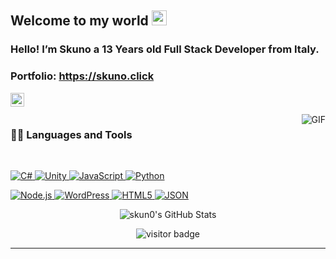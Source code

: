 <h2 id="welcome-to-my-world">Welcome to my world <img src="https://github.com/TheDudeThatCode/TheDudeThatCode/blob/master/Assets/Earth.gif" width="24px"></h2>
<h3 id="hello-im-brijesh-dhanani-a-full-stack-developer-from-india">Hello! I’m Skuno a 13 Years old Full Stack Developer from Italy.</h3>
<h3 id="portfolio-httpsskunoclick">Portfolio: <a href="https://skun0.github.io">https://skuno.click</a></h3>
<a href="https://discord.com/users/1094935665952702534">
  <img align="left" alt="Skuno" width="22px" src="https://cdn.jsdelivr.net/npm/simple-icons@v3/icons/discord.svg">
</a>
<br>
<br>
  <img align="right" alt="GIF" src="https://media.giphy.com/media/836HiJc7pgzy8iNXCn/giphy.gif">
<h3 id="-languages-and-tools">👨‍💻 Languages and Tools</h3>
<br>
<p>
  <a href="https://github.com/skun0">
    <img src="https://img.shields.io/badge/-C%23-black?style=flat&logo=c-sharp&link=https://github.com/skun0" alt="C#">
  </a>
  <a href="https://github.com/skun0">
    <img src="https://img.shields.io/badge/-Unity-black?style=flat&logo=unity&link=https://github.com/skun0" alt="Unity">
  </a>
  <a href="https://github.com/skun0">
    <img src="https://img.shields.io/badge/-JavaScript-black?style=flat&logo=javascript&link=https://github.com/skun0" alt="JavaScript">
  </a>
  <a href="https://github.com/skun0">
    <img src="https://img.shields.io/badge/-Python-black?style=flat&logo=python&link=https://github.com/skun0" alt="Python">
  </a>
</p>
<p>
  <a href="https://github.com/skun0">
    <img src="https://img.shields.io/badge/-Node.js-green?style=flat&logo=node.js&link=https://github.com/skun0" alt="Node.js">
  </a>
  <a href="https://github.com/skun0">
    <img src="https://img.shields.io/badge/-WordPress-blue?style=flat&logo=wordpress&link=https://github.com/skun0" alt="WordPress">
  </a>
  <a href="https://github.com/skun0">
    <img src="https://img.shields.io/badge/-HTML5-E34F26?style=flat&logo=html5&logoColor=white&link=https://github.com/skun0" alt="HTML5">
  </a>
  <a href="https://github.com/skun0">
    <img src="https://img.shields.io/badge/-JSON-02569B?style=flat&logo=json&link=https://github.com/skun0" alt="JSON">
  </a>
</p>

<p align="center">
  <img align="center" src="https://github-readme-stats.vercel.app/api?username=skun0&show_icons=true&title_color=fff&icon_color=79ff97&text_color=efefef&bg_color=24292e" alt="skun0's GitHub Stats">
</p>
</p>
<p align="center">
  <img src="https://visitor-badge.glitch.me/badge?page_id=skun0" alt="visitor badge">
</p>
<hr>
